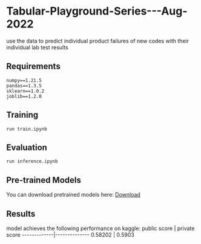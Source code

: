 # Tabular-Playground-Series---Aug-2022
use the data to predict individual product failures of new codes with their individual lab test results

## Requirements
    numpy==1.21.5
    pandas==1.3.5
    sklearn==1.0.2
    joblib==1.2.0

## Training
    run train.ipynb

## Evaluation
    run inference.ipynb

## Pre-trained Models
You can download pretrained models here: [Download](https://drive.google.com/drive/folders/1Jl5dlfCTMIZ8CdsakW3jjyGRHT-fFGuZ)

## Results
model achieves the following performance on kaggle:
public score | private score
-------------|--------------
0.58202      |      0.5903
